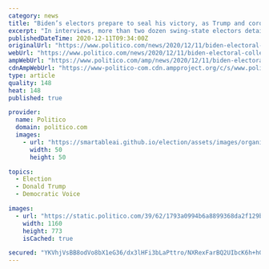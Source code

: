 ```yaml
---
category: news
title: "Biden’s electors prepare to seal his victory, as Trump and coronavirus rage"
excerpt: "In interviews, more than two dozen swing-state electors detailed plans for Monday’s vote — and a hint of anxiety about Trump."
publishedDateTime: 2020-12-11T09:34:00Z
originalUrl: "https://www.politico.com/news/2020/12/11/biden-electoral-college-vote-444487"
webUrl: "https://www.politico.com/news/2020/12/11/biden-electoral-college-vote-444487"
ampWebUrl: "https://www.politico.com/amp/news/2020/12/11/biden-electoral-college-vote-444487"
cdnAmpWebUrl: "https://www-politico-com.cdn.ampproject.org/c/s/www.politico.com/amp/news/2020/12/11/biden-electoral-college-vote-444487"
type: article
quality: 148
heat: 148
published: true

provider:
  name: Politico
  domain: politico.com
  images:
    - url: "https://smartableai.github.io/election/assets/images/organizations/politico.com-50x50.jpg"
      width: 50
      height: 50

topics:
  - Election
  - Donald Trump
  - Democratic Voice

images:
  - url: "https://static.politico.com/39/62/1793a0994b6a8899368da2f129ba/201210-biden-getty-773.jpg"
    width: 1160
    height: 773
    isCached: true

secured: "YKVhjVsBB8odVo8bX1eG36/dx3lHFi3bLaPttro/NXRexFarBQ2UIbcK6h+hGfiBPoLRy9s1SAuqXW6Vi1OH7pKwHl8jYz4L1WxnK+9rMfTQJYaQs9CiMzQb7mSsgRB4sWx72EJQFQdz0uMd2c4EkYTm6WcVAOJabZIRntZoHdnCnfk11/JE3MCAFjjJfViDaz7Euv9W2F21Pw3NUAag1cA9JCD/OVjzUCtHgZd2oj2hfrLkLDYsrSW6dSiJDbUyL66uEokKs5JO0PRjU04MqPRUgDVldv/NU9LYH250OD1ZYANC9fcYHjbuvf0O0mWpTuBG2BECdMsi5UN8qHMvQ1nwQ9wERvYkrDtA2ELvSTo=;muyA2mCuADBiFeKhx3+fqA=="
---
```


